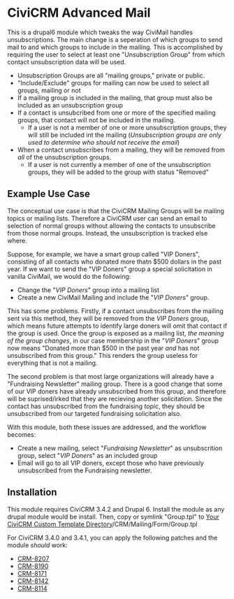 # CiviCRM Advanced Mail #

This is a drupal6 module which tweaks the way CiviMail handles unsubscriptions.  The main change is a seperation of which groups to send mail to and which groups to include in the mailing.  This is accomplished by requiring the user to select at least one "Unsubscription Group" from which contact unsubscription data will be used.

 * Unsubscription Groups are all "mailing groups," private or public.
 * "Include/Exclude" groups for mailing can now be used to select all groups, mailing or not
 * If a mailing group is included in the mailing, that group must also be included as an unsubscription group
 * If a contact is unsubcribed from one or more of the specified mailing groups, that contact will not be included in the mailing.
   * If a user is not a member of one or more unsubscription groups, they will still be included int the mailing (_Unsubscription groups are only used to determine who should not receive the email_)
 * When a contact unsubscribes from a mailing, they will be removed from *all* of the unsubscription groups.
   * If a user is not currently a member of one of the unsubscription groups, they will be added to the group with status "Removed"

## Example Use Case ##

The conceptual use case is that the CiviCRM Mailing Groups will be mailing topics or mailing lists.  Therefore a CiviCRM user can send an email to selection of normal groups without allowing the contacts to unsubscribe from those normal groups.  Instead, the unsubscription is tracked else where.

Suppose, for example, we have a smart group called "VIP Doners", consisting of all contacts who donated more thatn $500 dollars in the past year.  If we want to send the "VIP Doners" group a special solicitation in vanilla CiviMail, we would do the following:

 * Change the "*VIP Doners*" group into a mailing list
 * Create a new CiviMail Mailing and include the "*VIP Doners*" group.

This has some problems.  Firstly, if a contact unsubscribes from the mailing sent via this method, they will be removed from the *VIP Doners* group, which means future attempts to identify large doners will omit that contact if the group is used.  Once the group is exposed as a mailing list, _the meaning of the group changes_, in our case membership in the "*VIP Doners*" group now means "Donated more than $500 in the past year _and_ has not unsubscribed from this group."  This renders the group useless for everything that is not a mailing.

The second problem is that most large organizations will already have a "Fundraising Newsletter" mailing group.  There is a good change that some of our VIP doners have already unsubscribed from this group, and therefore will be suprised/irked that they are recieving another solicitation.  Since the contact has unsubscribed from the fundraising _topic_, they should be unsubscribed from our targeted fundraising solicitation also.

With this module, both these issues are addressed, and the workflow becomes:

 * Create a new mailing, select "*Fundraising Newsletter*" as unsubscrition group, select "*VIP Doners*" as an included group
 * Email will go to all VIP doners, except those who have previously unsubscribed from the Fundraising newsletter.

## Installation ##

This module requires CiviCRM 3.4.2 and Drupal 6.  Install the module as any drupal module would be install.  Then, copy or symlink "Group.tpl" to [Your CiviCRM Custom Template Directory](http://wiki.civicrm.org/confuence/display/CRMDOC40/Directories)/CRM/Mailing/Form/Group.tpl
 
For CiviCRM 3.4.0 and 3.4.1, you can apply the following patches and the module _should_ work:

 * [CRM-8207](http://issues.civicrm.org/jira/browse/CRM-8207)
 * [CRM-8190](http://issues.civicrm.org/jira/browse/CRM-8207)
 * [CRM-8171](http://issues.civicrm.org/jira/browse/CRM-8207)
 * [CRM-8142](http://issues.civicrm.org/jira/browse/CRM-8207)
 * [CRM-8114](http://issues.civicrm.org/jira/browse/CRM-8207)
